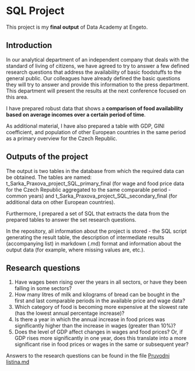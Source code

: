 # SQL Project

This project is my **final output** of Data Academy at Engeto.

## Introduction

In our analytical department of an independent company that deals with the standard of living of citizens, we have agreed to try to answer a few defined research questions that address the availability of basic foodstuffs to the general public. Our colleagues have already defined the basic questions they will try to answer and provide this information to the press department. This department will present the results at the next conference focused on this area.

I have prepared robust data that shows a **comparison of food availability based on average incomes over a certain period of time**.

As additional material, I have also prepared a table with GDP, GINI coefficient, and population of other European countries in the same period as a primary overview for the Czech Republic.

## Outputs of the project

The output is two tables in the database from which the required data can be obtained. The tables are named: t_Sarka_Praxova_project_SQL_primary_final (for wage and food price data for the Czech Republic aggregated to the same comparable period - common years) and t_Sarka_Praxova_project_SQL_secondary_final (for additional data on other European countries).

Furthermore, I prepared a set of SQL that extracts the data from the prepared tables to answer the set research questions.

In the repository, all information about the project is stored - the SQL script generating the result table, the description of intermediate results (accompanying list) in markdown (.md) format and information about the output data (for example, where missing values are, etc.).

##  Research questions
1. Have wages been rising over the years in all sectors, or have they been falling in some sectors?
2. How many litres of milk and kilograms of bread can be bought in the first and last comparable periods in the available price and wage data?
3. Which category of food is becoming more expensive at the slowest rate (has the lowest annual percentage increase)?
4. Is there a year in which the annual increase in food prices was significantly higher than the increase in wages (greater than 10%)?
5. Does the level of GDP affect changes in wages and food prices? Or, if GDP rises more significantly in one year, does this translate into a more significant rise in food prices or wages in the same or subsequent year?

Answers to the research questions can be found in the file [Pruvodni listina.md](https://github.com/Sarka8/sql_project/blob/main/Pruvodni%20listina.md)

